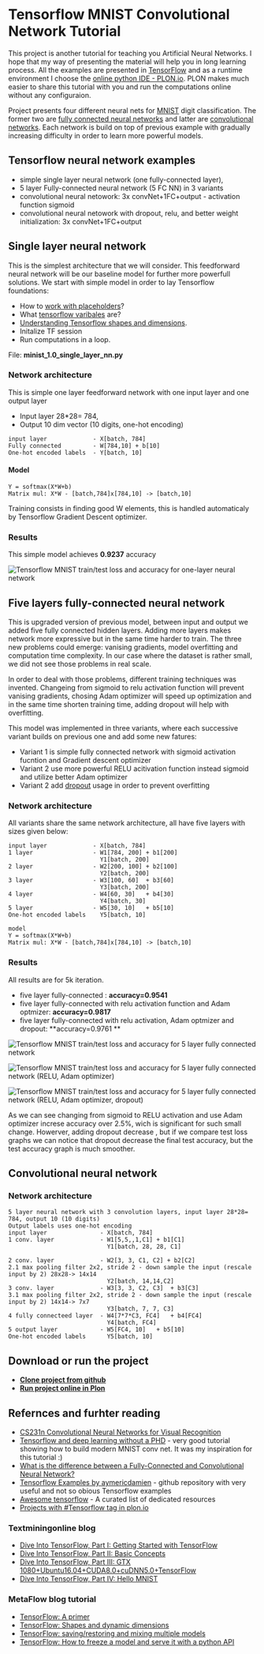 # Tensorflow MNIST Convolutional Network Tutorial

This project is another tutorial for teaching you Artificial Neural Networks. 
I hope that my way of presenting the material will help you in long learning process. 
All the examples are presented in [TensorFlow](https://www.tensorflow.org/) and as a runtime environment 
I choose the [online python IDE - PLON.io](https://plon.io). PLON makes much easier to share this tutorial 
with you and run the computations online without any configuraion.

Project presents four different neural nets for [MNIST](http://yann.lecun.com/exdb/mnist/) digit classification. 
The former two are [fully connected neural networks](https://en.wikipedia.org/wiki/Artificial_neural_network) and latter are [convolutional networks](https://en.wikipedia.org/wiki/Convolutional_neural_network). 
Each network is build on top of previous example with gradually increasing difficulty in order to learn more powerful models.


## Tensorflow neural network examples

* simple single layer neural network (one fully-connected layer), 
* 5 layer Fully-connected neural network (5 FC NN) in 3 variants
* convolutional neural netowork: 3x convNet+1FC+output - activation function sigmoid
* convolutional neural netowork with dropout, relu, and better weight initialization: 3x convNet+1FC+output 


## Single layer neural network

This is the simplest architecture that we will consider. This feedforward neural network will be our baseline model for further more powerfull solutions.
We start with simple model in order to lay Tensorflow foundations: 

* How to [work with placeholders](https://www.tensorflow.org/versions/r0.11/api_docs/python/io_ops/placeholders)?
* What [tensorflow varibales](https://www.tensorflow.org/api_docs/python/tf/Variable) are? 
* [Understanding Tensorflow shapes and dimensions](https://blog.metaflow.fr/shapes-and-dynamic-dimensions-in-tensorflow-7b1fe79be363).
* Initalize TF session
* Run computations in a loop.

File: **minist\_1.0\_single\_layer\_nn.py**


### Network architecture

This is simple one layer feedforward network with one input layer and one output layer

* Input layer 28*28= 784, 
* Output 10 dim vector (10 digits, one-hot encoding)

```
input layer             - X[batch, 784]
Fully connected         - W[784,10] + b[10]
One-hot encoded labels  - Y[batch, 10]
```

#### Model 

```
Y = softmax(X*W+b)
Matrix mul: X*W - [batch,784]x[784,10] -> [batch,10]
```

Training consists in finding good W elements,  this is handled automaticaly by Tensorflow Gradient Descent optimizer.


### Results

This simple model achieves **0.9237** accuracy

![Tensorflow MNIST train/test loss and accuracy for one-layer neural network](https://plon.io/files/58e3bfaf1b12ce00012bd731)



## Five layers fully-connected neural network

This is upgraded version of previous model, between input and output we added five fully connected hidden layers. Adding more layers makes network more expressive but in the same time harder to train. The three new problems could emerge: vanising gradients, model overfitting and computation time complexity. In our case where the dataset is rather small, we did not see those problems in real scale.

In order to deal with those problems, different training techniques was invented. Changeing from sigmoid to relu activation function will prevent vanising gradients, chosing Adam optimizer will speed up  optimization and in the same time shorten training time, adding dropout will help with overfitting.

This model was implemented in three variants, where each successive variant builds on previous one and add some new fatures:

* Variant 1 is simple fully connected network with sigmoid activation fucntion and Gradient descent optimizer
* Variant 2 use more powerful RELU acitivation function instead sigmoid and utilize better Adam optimizer
* Variant 2 add [dropout](https://www.cs.toronto.edu/~hinton/absps/JMLRdropout.pdf) usage in order to prevent overfitting



### Network architecture

All variants share the same network architecture, all have five layers with sizes given below:

```
input layer             - X[batch, 784]
1 layer                 - W1[784, 200] + b1[200]
                          Y1[batch, 200] 
2 layer                 - W2[200, 100] + b2[100]
                          Y2[batch, 200] 
3 layer                 - W3[100, 60]  + b3[60]
                          Y3[batch, 200] 
4 layer                 - W4[60, 30]   + b4[30]
                          Y4[batch, 30] 
5 layer                 - W5[30, 10]   + b5[10]
One-hot encoded labels    Y5[batch, 10]

model
Y = softmax(X*W+b)
Matrix mul: X*W - [batch,784]x[784,10] -> [batch,10]
```

### Results

All results are for 5k iteration.

* five layer fully-connected : **accuracy=0.9541**
* five layer fully-connected with relu activation function and Adam optmizer: **accuracy=0.9817**
* five layer fully-connected with relu activation, Adam optmizer and dropout: **accuracy=0.9761 **


![Tensorflow MNIST train/test loss and accuracy for 5 layer fully connected network](https://plon.io/files/58e409241b12ce00012bd733)

![Tensorflow MNIST train/test loss and accuracy for 5 layer fully connected network (RELU, Adam optimizer)](https://plon.io/files/58e40dba1b12ce00012bd735)

![Tensorflow MNIST train/test loss and accuracy for 5 layer fully connected network (RELU, Adam optimizer, dropout)](https://plon.io/files/58e40ec91b12ce00012bd737)

As we can see changing from sigmoid to RELU activation and use Adam optimizer increse accuracy over 2.5%, wich is 
significant for such small change. Howerver, adding dropout decrease , but if we compare test loss graphs
we can notice that dropout decrease the final test accuracy, but the test accuracy graph is much smoother.



## Convolutional neural network

### Network architecture


```
5 layer neural network with 3 convolution layers, input layer 28*28= 784, output 10 (10 digits)
Output labels uses one-hot encoding
input layer               - X[batch, 784]
1 conv. layer             - W1[5,5,,1,C1] + b1[C1]
                            Y1[batch, 28, 28, C1]
 
2 conv. layer             - W2[3, 3, C1, C2] + b2[C2]
2.1 max pooling filter 2x2, stride 2 - down sample the input (rescale input by 2) 28x28-> 14x14
                            Y2[batch, 14,14,C2] 
3 conv. layer             - W3[3, 3, C2, C3]  + b3[C3]
3.1 max pooling filter 2x2, stride 2 - down sample the input (rescale input by 2) 14x14-> 7x7
                            Y3[batch, 7, 7, C3] 
4 fully connecteed layer  - W4[7*7*C3, FC4]   + b4[FC4]
                            Y4[batch, FC4] 
5 output layer            - W5[FC4, 10]   + b5[10]
One-hot encoded labels      Y5[batch, 10]
```



## Download or run the project


* **[Clone project from github](https://github.com/ksopyla/tensorflow-mnist-convnets)**
* **[Run project online in Plon](https://plon.io/explore/tensorflow-mnist-convolutio/dNiShdMM47C6oe1D2)**




## Refernces and furhter reading

* [CS231n Convolutional Neural Networks for Visual Recognition](http://cs231n.github.io/convolutional-networks/)
* [Tensorflow and deep learning without a PHD](https://codelabs.developers.google.com/codelabs/cloud-tensorflow-mnist/) - very good tutorial showing how to build modern MNIST conv net. It was my inspiration for this tutorial :)
* [What is the difference between a Fully-Connected and Convolutional Neural Network?](https://www.reddit.com/r/MachineLearning/comments/3yy7ko/what_is_the_difference_between_a_fullyconnected/)
* [Tensorflow Examples by aymericdamien](aymericdamien/TensorFlow-Examples) - github repository with very useful and not so obious Tensorflow examples
* [Awesome tensorflow](https://github.com/jtoy/awesome-tensorflow) - A curated list of dedicated resources
* [Projects with #Tensorflow tag in plon.io](https://plon.io/explore/tag/tensoflow)


### Textminingonline blog
* [Dive Into TensorFlow, Part I: Getting Started with TensorFlow ](http://textminingonline.com/dive-into-tensorflow-part-i-getting-started-with-tensorflow)
* [Dive Into TensorFlow, Part II: Basic Concepts](http://textminingonline.com/dive-into-tensorflow-part-ii-basic-concepts)
* [Dive Into TensorFlow, Part III: GTX 1080+Ubuntu16.04+CUDA8.0+cuDNN5.0+TensorFlow](http://textminingonline.com/dive-into-tensorflow-part-iii-gtx-1080-ubuntu16-04-cuda8-0-cudnn5-0-tensorflow)
* [Dive Into TensorFlow, Part IV: Hello MNIST](http://textminingonline.com/dive-into-tensorflow-part-iv-hello-mnist)



### MetaFlow blog tutorial
* [TensorFlow: A primer](https://blog.metaflow.fr/tensorflow-a-primer-4b3fa0978be3)
* [TensorFlow: Shapes and dynamic dimensions](https://blog.metaflow.fr/shapes-and-dynamic-dimensions-in-tensorflow-7b1fe79be363)
* [TensorFlow: saving/restoring and mixing multiple models](https://blog.metaflow.fr/tensorflow-saving-restoring-and-mixing-multiple-models-c4c94d5d7125)
* [TensorFlow: How to freeze a model and serve it with a python API](https://blog.metaflow.fr/tensorflow-how-to-freeze-a-model-and-serve-it-with-a-python-api-d4f3596b3adc)